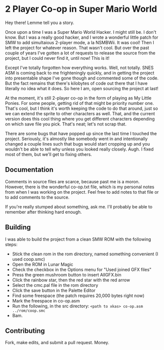2 Player Co-op in Super Mario World
===================================

Hey there! Lemme tell you a story.

Once upon a time I was a Super Mario World Hacker.
I might still be. I don't know. But I was a really good hacker, and I wrote 
a wonderful little patch for SMW to add simultaious 2-player mode, a la
NSMBWii. It was cool! Then I left the project for whatever reason. That wasn't 
cool. But over the past couple of years I've gotten a lot of requests to 
release the source from the project, but I could never find it, until now! This 
is it!

Except I've totally forgotten how everything works. Well, not totally. SNES ASM 
is coming back to me frighteningly quickly, and in getting the project into 
presentable shape I've gone though and commented some of the code. But the fact 
remains that there's kilobytes of code out there that I have literally no idea 
what it does. So here I am, open sourcing the project at last!

At the moment, it's still 2-player co-op in the form of playing as My Little 
Ponies. For some people, getting rid of that might be priority number one. 
That's cool, but I think it's worth keeping the code to do that around, just so 
we can extend the sprite to other characters as well. That, and the current 
version does this cool thing where you get different characters depending on 
which save file you pick. That's neat; let's not scrap that.

There are some bugs that have popped up since the last time I touched the 
project. Seriously, it's almostly like somebody went in and intentionally 
changed a couple lines such that bugs would start cropping up and you wouldn't 
be able to tell why unless you looked really closely. Augh. I fixed most of 
them, but we'll get to fixing others.

Documentation
-------------

Comments in source files are scarce, because past me is a moron. However, there 
is the wonderful co-op.txt file, which is my personal notes from when I was 
working on the project. Feel free to add notes to that file or to add comments 
to the source.

If you're really stumped about something, ask me. I'll probably be able to 
remember after thinking hard enough.

Building
--------

I was able to build the project from a clean SMW ROM with the following steps:

- Stick the clean rom in the rom directory, named something convenient (I used 
coop.smc)
- Open the ROM in Lunar Magic
- Check the checkbox in the Options menu for "Used joined GFX files"
- Press the green mushroom button to insert AllGFX.bin
- Click the rainbow star, then the red star with the red arrow
- Select the cmc.pal file in the rom directory
- Click the save button in the Palette Editor
- Find some freespace (the patch requires 20,000 bytes right now)
- Mark the freespace in co-op.asm
- Run the following, in the src directory: `<path to xkas> co-op.asm ../rom/coop.smc`
- Bam.

Contributing
------------

Fork, make edits, and submit a pull request. Money.

